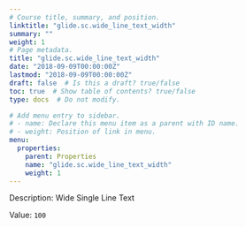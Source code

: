 ```yaml
---
# Course title, summary, and position.
linktitle: "glide.sc.wide_line_text_width"
summary: ""
weight: 1
# Page metadata.
title: "glide.sc.wide_line_text_width"
date: "2018-09-09T00:00:00Z"
lastmod: "2018-09-09T00:00:00Z"
draft: false  # Is this a draft? true/false
toc: true  # Show table of contents? true/false
type: docs  # Do not modify.

# Add menu entry to sidebar.
# - name: Declare this menu item as a parent with ID name.
# - weight: Position of link in menu.
menu:
  properties:
    parent: Properties
    name: "glide.sc.wide_line_text_width"
    weight: 1
---
```


Description: Wide Single Line Text


Value: `100`